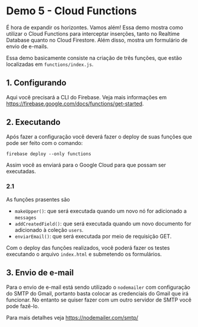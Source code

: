 # Demo 5 - Cloud Functions
É hora de expandir os horizontes. Vamos além! Essa demo mostra como utilizar o Cloud Functions para interceptar inserções, tanto no Realtime Database quanto no Cloud Firestore. Além disso, mostra um formulário de envio de e-mails.

Essa demo basicamente consiste na criação de três funções, que estão localizadas em `functions/index.js`.

## 1. Configurando
Aqui você precisará a CLI do Firebase. Veja mais informações em https://firebase.google.com/docs/functions/get-started.


## 2. Executando
Após fazer a configuração você deverá fazer o deploy de suas funções que pode ser feito com o comando:

`firebase deploy --only functions`

Assim você as enviará para o Google Cloud para que possam ser executadas.

### 2.1
As funções prasentes são

- `makeUpper()`: que será executada quando um novo nó for adicionado a `messages`
- `addCreatedField()`: que será executada quando um novo documento for adicionado à coleção `users`.
- `enviarEmail()`: que será executada por meio de requisição GET.

Com o deploy das funções realizados, você poderá fazer os testes executando o arquivo `index.html` e submetendo os formulários.

## 3. Envio de e-mail
Para o envio de e-mail está sendo utilizado o `nodemailer` com configuração do SMTP do Gmail, portanto basta colocar as credenciais do Gmail que irá funcionar. No entanto se quiser fazer com um outro servidor de SMTP você pode fazê-lo.

Para mais detalhes veja https://nodemailer.com/smtp/


